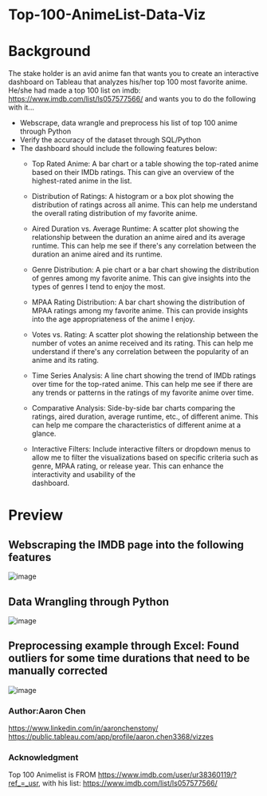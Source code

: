 # Top-100-AnimeList-Data-Viz


# Background
The stake holder is an avid anime fan that wants you to create an interactive dashboard on Tableau that analyzes his/her top 100 most favorite anime. He/she had made a top 100 list on imdb: https://www.imdb.com/list/ls057577566/ 
and wants you to do the following with it...

* Webscrape, data wrangle and preprocess his list of top 100 anime through Python
* Verify the accuracy of the dataset through SQL/Python
* The dashboard should include the following features below:
  - Top Rated Anime: A bar chart or a table showing the top-rated anime based on their IMDb ratings. This can give an overview of the highest-rated anime in the list.

  -  Distribution of Ratings: A histogram or a box plot showing the distribution of ratings across all anime. This can help me understand the overall rating distribution of my favorite anime.

  - Aired Duration vs. Average Runtime: A scatter plot showing the relationship between the duration an anime aired and its average runtime. This can help me see if there's any correlation between the duration an anime aired and its runtime.

  - Genre Distribution: A pie chart or a bar chart showing the distribution of genres among my favorite anime. This can give insights into the types of genres I tend to enjoy the most.

  - MPAA Rating Distribution: A bar chart showing the distribution of MPAA ratings among my favorite anime. This can provide insights into the age appropriateness of the anime I enjoy.

  - Votes vs. Rating: A scatter plot showing the relationship between the number of votes an anime received and its rating. This can help me understand if there's any correlation between the popularity of an anime and its rating.

  - Time Series Analysis: A line chart showing the trend of IMDb ratings over time for the top-rated anime. This can help me see if there are any trends or patterns in the ratings of my favorite anime over time.

  - Comparative Analysis: Side-by-side bar charts comparing the ratings, aired duration, average runtime, etc., of different anime. This can help me compare the characteristics of different anime at a glance.

  - Interactive Filters: Include interactive filters or dropdown menus to allow me to filter the visualizations based on specific criteria such as genre, MPAA rating, or release year. This can enhance the interactivity and usability of the   
     dashboard.

# Preview 

## Webscraping the IMDB page into the following features
![image](https://github.com/AaronChen589/Top-100-AnimeList-Data-Viz/assets/80292924/6d6bbf9c-bad9-468e-80d6-8ceba64edca7)

## Data Wrangling through Python
![image](https://github.com/AaronChen589/Top-100-AnimeList-Data-Viz/assets/80292924/df6de13a-9fae-444c-813b-0d90e7a1ab83)

## Preprocessing example through Excel: Found outliers for some time durations that need to be manually corrected
![image](https://github.com/AaronChen589/Top-100-AnimeList-Data-Viz/assets/80292924/367e75bb-cd38-42b0-9a18-161fb7b74a1b)

### Author:Aaron Chen
https://www.linkedin.com/in/aaronchenstony/
https://public.tableau.com/app/profile/aaron.chen3368/vizzes 

### Acknowledgment
Top 100 Animelist is FROM https://www.imdb.com/user/ur38360119/?ref_=_usr, with his list: https://www.imdb.com/list/ls057577566/

